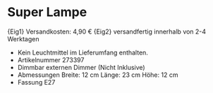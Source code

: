 # Super Lampe

{Eig1} Versandkosten: 4,90 € 
{Eig2} versandfertig innerhalb von 2-4 Werktagen 
- Kein Leuchtmittel im Lieferumfang enthalten. 
- Artikelnummer 273397 
- Dimmbar externen Dimmer (Nicht Inklusive) 
- Abmessungen Breite: 12 cm Länge: 23 cm Höhe: 12 cm 
- Fassung E27 


